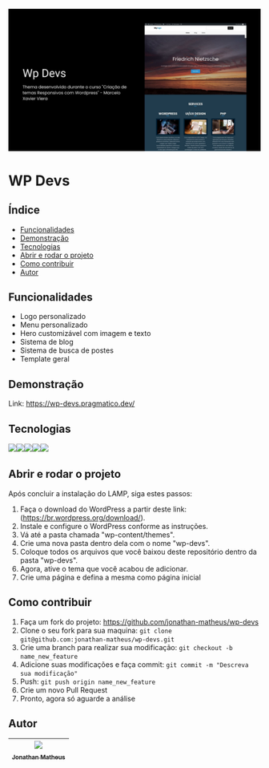 ![readme imagen](./README_IMG.jpg)

# WP Devs

## Índice

- [Funcionalidades](#funcionalidades)
- [Demonstração](#demonstração)
- [Tecnologias](#tecnologias)
- [Abrir e rodar o projeto](#abrir-e-rodar-o-projeto)
- [Como contribuir](#como-contribuir)
- [Autor](#autor)

## Funcionalidades

- Logo personalizado
- Menu personalizado
- Hero customizável com imagem e texto
- Sistema de blog
- Sistema de busca de postes
- Template geral

## Demonstração

Link: https://wp-devs.pragmatico.dev/

## Tecnologias

<img src="https://cdn.jsdelivr.net/gh/devicons/devicon/icons/php/php-original.svg" height="40"/><img src="https://cdn.jsdelivr.net/gh/devicons/devicon/icons/wordpress/wordpress-plain.svg" height="40" /><img src="https://cdn.jsdelivr.net/gh/devicons/devicon/icons/html5/html5-original.svg" height="40" /><img src="https://cdn.jsdelivr.net/gh/devicons/devicon/icons/css3/css3-original.svg" height="40" /><img src="https://cdn.jsdelivr.net/gh/devicons/devicon/icons/javascript/javascript-original.svg" height="40" />

## Abrir e rodar o projeto

Após concluir a instalação do LAMP, siga estes passos:

1. Faça o download do WordPress a partir deste link: (https://br.wordpress.org/download/).
2. Instale e configure o WordPress conforme as instruções.
3. Vá até a pasta chamada "wp-content/themes".
4. Crie uma nova pasta dentro dela com o nome "wp-devs".
5. Coloque todos os arquivos que você baixou deste repositório dentro da pasta "wp-devs".
6. Agora, ative o tema que você acabou de adicionar.
7. Crie uma página e defina a mesma como página inicial

## Como contribuir

1. Faça um fork do projeto: https://github.com/jonathan-matheus/wp-devs
2. Clone o seu fork para sua maquina: `git clone git@github.com:jonathan-matheus/wp-devs.git`
3. Crie uma branch para realizar sua modificação: `git checkout -b name_new_feature`
4. Adicione suas modificações e faça commit: `git commit -m "Descreva sua modificação"`
5. Push: `git push origin name_new_feature`
6. Crie um novo Pull Request
7. Pronto, agora só aguarde a análise

## Autor

| [<img src="https://avatars.githubusercontent.com/u/109118732?s=96&v=4" width=115><br><sub>Jonathan Matheus</sub>](https://github.com/jonathan-matheus)
| :---: |
